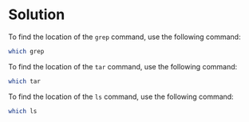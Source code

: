 # Solution

To find the location of the `grep` command, use the following command:

```bash
which grep
```

To find the location of the `tar` command, use the following command:

```bash
which tar
```

To find the location of the `ls` command, use the following command:

```bash
which ls
```
